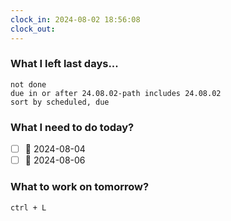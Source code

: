 ```yaml
---
clock_in: 2024-08-02 18:56:08
clock_out: 
---
```

### What I left last days...
```tasks
not done
due in or after 24.08.02-path includes 24.08.02
sort by scheduled, due
```

### What I need to do today?
- [ ] 📅 2024-08-04 
- [ ] 📅 2024-08-06 

### What to work on tomorrow?
`ctrl + L`
